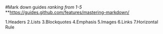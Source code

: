 #Mark down guides
_ranking from 1-5_
**https://guides.github.com/features/mastering-markdown/

1.Headers
2.Lists
3.Blockquotes
4.Emphasis
5.Images
6.Links
7.Horizontal Rule
